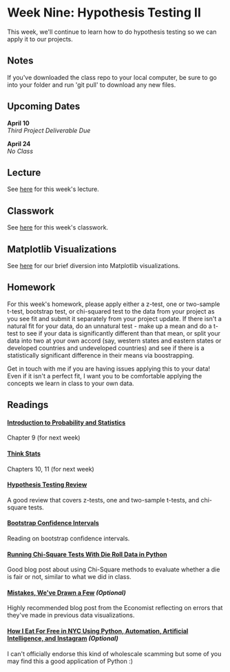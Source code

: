 # Week Nine: Hypothesis Testing II

This week, we'll continue to learn how to do hypothesis testing so we can apply it to our projects.

## Notes

If you've downloaded the class repo to your local computer, be sure to go into your folder and run 'git pull' to download any new files.

## Upcoming Dates  
**April 10**  
*Third Project Deliverable Due*

**April 24**  
*No Class*

## Lecture

See [here](https://github.com/CSC217/spring_2019/blob/master/week09-hypothesis_testing_ii/Hypothesis_Testing_II.pdf) for this week's lecture.

## Classwork

See [here](https://github.com/CSC217/spring_2019/blob/master/week09-hypothesis_testing_ii/Hypothesis_Testing_II_Workbook.ipynb) for this week's classwork.

## Matplotlib Visualizations

See [here](https://github.com/CSC217/spring_2019/blob/master/week09-hypothesis_testing_ii/Matplotlib_Visualizations.ipynb) for our brief diversion into Matplotlib visualizations.

## Homework

For this week's homework, please apply either a z-test, one or two-sample t-test, bootstrap test, or chi-squared test to the data from your project as you see fit and submit it separately from your project update. If there isn't a natural fit for your data, do an unnatural test - make up a mean and do a t-test to see if your data is significantly different than that mean, or split your data into two at your own accord (say, western states and eastern states or developed countries and undeveloped countries) and see if there is a statistically significant difference in their means via boostrapping.

Get in touch with me if you are having issues applying this to your data! Even if it isn't a perfect fit, I want you to be comfortable applying the concepts we learn in class to your own data.

## Readings

#### [Introduction to Probability and Statistics](http://www.r-5.org/files/books/computers/algo-list/statistics/Sheldon_Ross-Introduction_to_Probability_and_Statistics-EN.pdf)  
Chapter 9 (for next week)

#### [Think Stats](http://greenteapress.com/thinkstats2/thinkstats2.pdf)  
Chapters 10, 11 (for next week)

#### [Hypothesis Testing Review](https://ocw.mit.edu/courses/mathematics/18-05-introduction-to-probability-and-statistics-spring-2014/readings/MIT18_05S14_Reading19.pdf)

A good review that covers z-tests, one and two-sample t-tests, and chi-square tests.

#### [Bootstrap Confidence Intervals](https://ocw.mit.edu/courses/mathematics/18-05-introduction-to-probability-and-statistics-spring-2014/readings/MIT18_05S14_Reading24.pdf)

Reading on bootstrap confidence intervals.

#### [Running Chi-Square Tests With Die Roll Data in Python](https://towardsdatascience.com/running-chi-square-tests-in-python-with-die-roll-data-b9903817c51b)  
Good blog post about using Chi-Square methods to evaluate whether a die is fair or not, similar to what we did in class.

#### [Mistakes, We've Drawn a Few](https://medium.economist.com/mistakes-weve-drawn-a-few-8cdd8a42d368) *(Optional)*
Highly recommended blog post from the Economist reflecting on errors that they've made in previous data visualizations.

#### [How I Eat For Free in NYC Using Python, Automation, Artificial Intelligence, and Instagram](https://medium.com/@chrisbuetti/how-i-eat-for-free-in-nyc-using-python-automation-artificial-intelligence-and-instagram-a5ed8a1e2a10) *(Optional)*

I can't officially endorse this kind of wholescale scamming but some of you may find this a good application of Python :)
